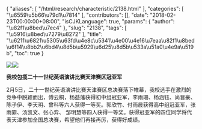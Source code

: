 {
    "aliases": [
        "/html/research/characteristic/2138.html"
    ],
    "categories": [
        "\u6559\u5b66\u79d1\u7814"
    ],
    "contributors": [],
    "date": "2018-02-23T00:00:00+08:00",
    "isCJKLanguage": true,
    "params": {
        "author": "\u82f1\u8bed\u7ec4"
    },
    "slug": "2138",
    "tags": [
        "\u5916\u8bed\u7279\u8272"
    ],
    "title": "\u6211\u6821\u5305\u63fd\u4e8c\u5341\u4e00\u4e16\u7eaa\u82f1\u8bed\u6f14\u8bb2\u6bd4\u8d5b\u5929\u6d25\u8d5b\u533a\u51a0\u4e9a\u519b",
    "toc": true
}

![](https://cdn.tfls.online/mirror/full/ba7dbc391e8b2e017631c771e8294a39469d9caf.jpg)![](https://cdn.tfls.online/mirror/full/99be07edb0c53417d9477f4f75d9362a8a7b585b.jpg)







**我校包揽二十一世纪英语演讲比赛天津赛区冠亚军**




2月5日，二十一世纪英语演讲比赛天津赛区总决赛落下帷幕，我校选手在激烈的竞争中脱颖而出，傅云桐，杨益藩获得初中组冠亚军，李雨珊、杨涵钰、尚晋豪、陈子伊、李天玥、曾科等六人获得一等奖。郭欣竹、付雨晨获得高中组冠亚军，张雨霏、汤凯文、张心弈、 邹明慧等四人获得一等奖。获得冠亚军的四位同学将代表天津参加全国总决赛，希望他们再接再厉，获得好成绩。




  



